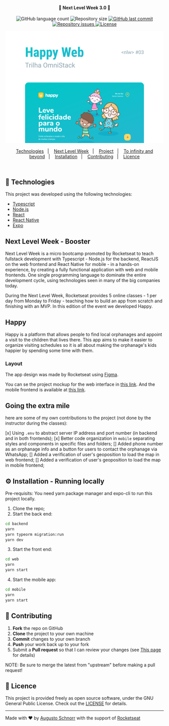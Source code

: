 <h4 align="center">
  🚀 Next Level Week 3.0 🚀
</h4>
<p align="center">
  <img alt="GitHub language count" src="https://img.shields.io/github/languages/count/Alcsaw/next-level-week-3">

  <img alt="Repository size" src="https://img.shields.io/github/repo-size/Alcsaw/next-level-week-3">

  <a href="https://github.com/Alcsaw/next-level-week-3/commits/master">
    <img alt="GitHub last commit" src="https://img.shields.io/github/last-commit/Alcsaw/next-level-week-3">
  </a>

  <a href="https://github.com/Alcsaw/next-level-week-3/issues">
    <img alt="Repository issues" src="https://img.shields.io/github/issues/Alcsaw/next-level-week-3">
  </a>

  <a href="https://github.com/Alcsaw/next-level-week-3/blob/master/LICENSE">
    <img alt="License" src="https://img.shields.io/badge/license-GNU3-brightgreen">
  </a>

</p>

![Cover](/readme-images/cover.png)

<p align="center">
  <a href="#rocket-technologies">Technologies</a>&nbsp;&nbsp;&nbsp;|&nbsp;&nbsp;&nbsp;
  <a href="#next-level-week---booster">Next Level Week</a>&nbsp;&nbsp;&nbsp;|&nbsp;&nbsp;&nbsp;
  <a href="#happy">Project</a>&nbsp;&nbsp;&nbsp;|&nbsp;&nbsp;&nbsp;
  <a href="#to-infinity-and-beyound">To infinity and beyond</a>&nbsp;&nbsp;&nbsp;|&nbsp;&nbsp;&nbsp;
  <a href="#%EF%B8%8F-installation---running-locally">Installation</a>&nbsp;&nbsp;&nbsp;|&nbsp;&nbsp;&nbsp;
  <a href="#-contributing">Contributing</a>&nbsp;&nbsp;&nbsp;|&nbsp;&nbsp;&nbsp;
  <a href="#memo-licence">Licence</a>
</p>

<br>

## :rocket: Technologies

This project was developed using the following technologies:

- [Typescript](https://www.typescriptlang.org/)
- [Node.js](https://nodejs.org/en/)
- [React](https://reactjs.org)
- [React Native](https://reactnative.dev/)
- [Expo](https://expo.io/)

## Next Level Week - Booster

Next Level Week is a micro bootcamp promoted by Rocketseat to teach fullstack development with Typescript - Node.js for the backend, ReactJS on the web frontend and React Native for mobile - in a hands-on experience, by creating a fully functional application with web and mobile frontends. One single programming language to dominate the entire development cycle, using technologies seen in many of the big companies today.


During the Next Level Week, Rocketseat provides 5 online classes - 1 per day from Monday to Friday - teaching how to build an app from scratch and finishing with an MVP. In this edition of the event we developed Happy.

## Happy

Happy is a platform that allows people to find local orphanages and appoint a visit to the children that lives there.
This app aims to make it easier to organize visiting schedules so it is all about making the orphanage's kids happier by spending some time with them.


### Layout

The app design was made by Rocketseat using [Figma](https://figma.com).

You can se the project mockup for the web interface in [this link](https://www.figma.com/file/mDEbnoojksG4w8sOxmudh3/Happy-Web?node-id=0%3A1).
And the mobile frontend is available at [this link](https://www.figma.com/file/X27FfVxAgy9f5IFa7ONlph/Happy-Mobile?node-id=0%3A1).


## Going the extra mile

here are some of my own contributions to the project (not done by the instructor during the classes):

[x] Using `.env` to abstract server IP address and port number (in backend and in both frontends);
[x] Better code organization in `mobile` separating styles and components in specific files and folders;
[] Added phone number as an orphanage info and a button for users to contact the orphanage via WhatsApp;
[] Added a verification of user's geoposition to load the map in web frontend;
[] Added a verification of user's geoposition to load the map in mobile frontend;


## ⚙️ Installation - Running locally

Pre-requisits:
You need yarn package manager and expo-cli to run this project locally.

1. Clone the repo;
2. Start the back end:
  ```bash
  cd backend
  yarn
  yarn typeorm migration:run
  yarn dev
  ```
3. Start the front end:
  ```bash
  cd web
  yarn
  yarn start
  ```
4. Start the mobile app:
  ```bash
  cd mobile
  yarn
  yarn start
  ```


## 🤔 Contributing

 1. **Fork** the repo on GitHub
 2. **Clone** the project to your own machine
 3. **Commit** changes to your own branch
 4. **Push** your work back up to your fork
 5. Submit a **Pull request** so that I can review your changes (see [This page](https://help.github.com/pt/github/collaborating-with-issues-and-pull-requests/creating-a-pull-request) for details)

NOTE: Be sure to merge the latest from "upstream" before making a pull request!

## :memo: Licence

This project is provided freely as open source software, under the GNU General Public
License. Check out the [LICENSE](LICENSE) for details.

---

Made with ♥ by [Augusto Schnorr](https://www.linkedin.com/in/alcsaw/) with the support of [Rocketseat](rocketseat.com.br)
